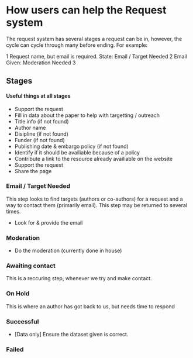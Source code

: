 # How users can help the Request system

The request system has several stages a request can be in, however, the cycle can cycle through many before ending. For example:

1 Request name, but email is required. State: Email / Target Needed
2 Email Given: Moderation Needed
3 

## Stages

#### Useful things at all stages

* Support the request
* Fill in data about the paper to help with targetting / outreach
 * Title info (if not found)
 * Author name
 * Disipline (if not found) 
 * Funder (if not found) 
 * Publishing date & embargo policy (if not found) 
 * Identify if it should be availiable because of a policy
* Contribute a link to the resource already availiable on the website
* Support the request
* Share the page

### Email / Target Needed

This step looks to find targets (authors or co-authors) for a request and a way to contact them (primarily email). This step may be returned to several times. 

* Look for & provide the email

### Moderation

* Do the moderation (currently done in house)

### Awaiting contact

This is a reccuring step, whenever we try and make contact.

### On Hold

This is where an author has got back to us, but needs time to respond

### Successful

* [Data only] Ensure the dataset given is correct.

### Failed
